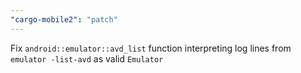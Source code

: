 ```yaml
---
"cargo-mobile2": "patch"
---
```


Fix `android::emulator::avd_list` function interpreting log lines from `emulator -list-avd` as valid `Emulator`